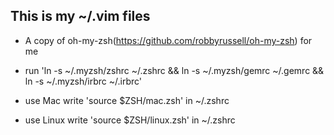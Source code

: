 ## This is my ~/.vim files
* A copy of oh-my-zsh(https://github.com/robbyrussell/oh-my-zsh) for me

* run 'ln -s ~/.myzsh/zshrc ~/.zshrc && ln -s ~/.myzsh/gemrc ~/.gemrc && ln -s ~/.myzsh/irbrc ~/.irbrc'

* use Mac write 'source $ZSH/mac.zsh' in ~/.zshrc

* use Linux write 'source $ZSH/linux.zsh' in ~/.zshrc
